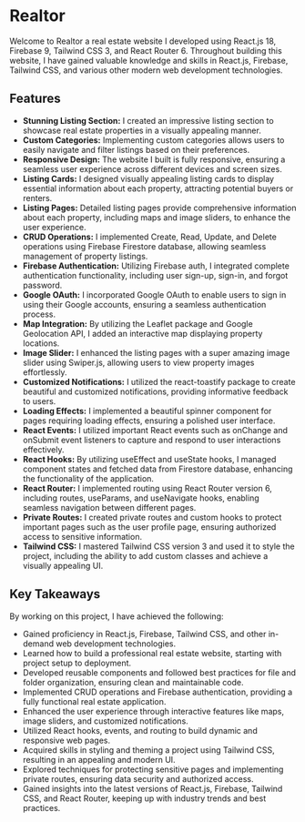 # Realtor

Welcome to Realtor a real estate website I developed using React.js 18, Firebase 9, Tailwind CSS 3, and React Router 6. Throughout building this website, I have gained valuable knowledge and skills in React.js, Firebase, Tailwind CSS, and various other modern web development technologies.

## Features

- **Stunning Listing Section:** I created an impressive listing section to showcase real estate properties in a visually appealing manner.
- **Custom Categories:** Implementing custom categories allows users to easily navigate and filter listings based on their preferences.
- **Responsive Design:** The website I built is fully responsive, ensuring a seamless user experience across different devices and screen sizes.
- **Listing Cards:** I designed visually appealing listing cards to display essential information about each property, attracting potential buyers or renters.
- **Listing Pages:** Detailed listing pages provide comprehensive information about each property, including maps and image sliders, to enhance the user experience.
- **CRUD Operations:** I implemented Create, Read, Update, and Delete operations using Firebase Firestore database, allowing seamless management of property listings.
- **Firebase Authentication:** Utilizing Firebase auth, I integrated complete authentication functionality, including user sign-up, sign-in, and forgot password.
- **Google OAuth:** I incorporated Google OAuth to enable users to sign in using their Google accounts, ensuring a seamless authentication process.
- **Map Integration:** By utilizing the Leaflet package and Google Geolocation API, I added an interactive map displaying property locations.
- **Image Slider:** I enhanced the listing pages with a super amazing image slider using Swiper.js, allowing users to view property images effortlessly.
- **Customized Notifications:** I utilized the react-toastify package to create beautiful and customized notifications, providing informative feedback to users.
- **Loading Effects:** I implemented a beautiful spinner component for pages requiring loading effects, ensuring a polished user interface.
- **React Events:** I utilized important React events such as onChange and onSubmit event listeners to capture and respond to user interactions effectively.
- **React Hooks:** By utilizing useEffect and useState hooks, I managed component states and fetched data from Firestore database, enhancing the functionality of the application.
- **React Router:** I implemented routing using React Router version 6, including routes, useParams, and useNavigate hooks, enabling seamless navigation between different pages.
- **Private Routes:** I created private routes and custom hooks to protect important pages such as the user profile page, ensuring authorized access to sensitive information.
- **Tailwind CSS:** I mastered Tailwind CSS version 3 and used it to style the project, including the ability to add custom classes and achieve a visually appealing UI.

## Key Takeaways

By working on this project, I have achieved the following:

- Gained proficiency in React.js, Firebase, Tailwind CSS, and other in-demand web development technologies.
- Learned how to build a professional real estate website, starting with project setup to deployment.
- Developed reusable components and followed best practices for file and folder organization, ensuring clean and maintainable code.
- Implemented CRUD operations and Firebase authentication, providing a fully functional real estate application.
- Enhanced the user experience through interactive features like maps, image sliders, and customized notifications.
- Utilized React hooks, events, and routing to build dynamic and responsive web pages.
- Acquired skills in styling and theming a project using Tailwind CSS, resulting in an appealing and modern UI.
- Explored techniques for protecting sensitive pages and implementing private routes, ensuring data security and authorized access.
- Gained insights into the latest versions of React.js, Firebase, Tailwind CSS, and React Router, keeping up with industry trends and best practices.

